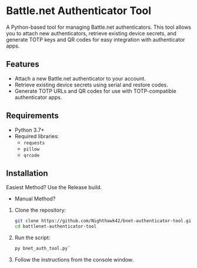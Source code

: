 # Battle.net Authenticator Tool

A Python-based tool for managing Battle.net authenticators. This tool allows you to attach new authenticators, retrieve existing device secrets, and generate TOTP keys and QR codes for easy integration with authenticator apps.

## Features

- Attach a new Battle.net authenticator to your account.
- Retrieve existing device secrets using serial and restore codes.
- Generate TOTP URLs and QR codes for use with TOTP-compatible authenticator apps.

## Requirements

- Python 3.7+
- Required libraries:
  - `requests`
  - `pillow`
  - `qrcode`

## Installation

Easiest Method?
Use the Release build.

- Manual Method?

1. Clone the repository:
   ```bash
   git clone https://github.com/Nighthawk42/bnet-authenticator-tool.git
   cd battlenet-authenticator-tool

2. Run the script:
   ```bash
   py bnet_auth_tool.py`

4. Follow the instructions from the console window.
